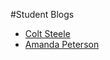 #Student Blogs

* [Colt Steele](http://google.com)
* [Amanda Peterson](https://medium.com/@AmandaPetersn/)